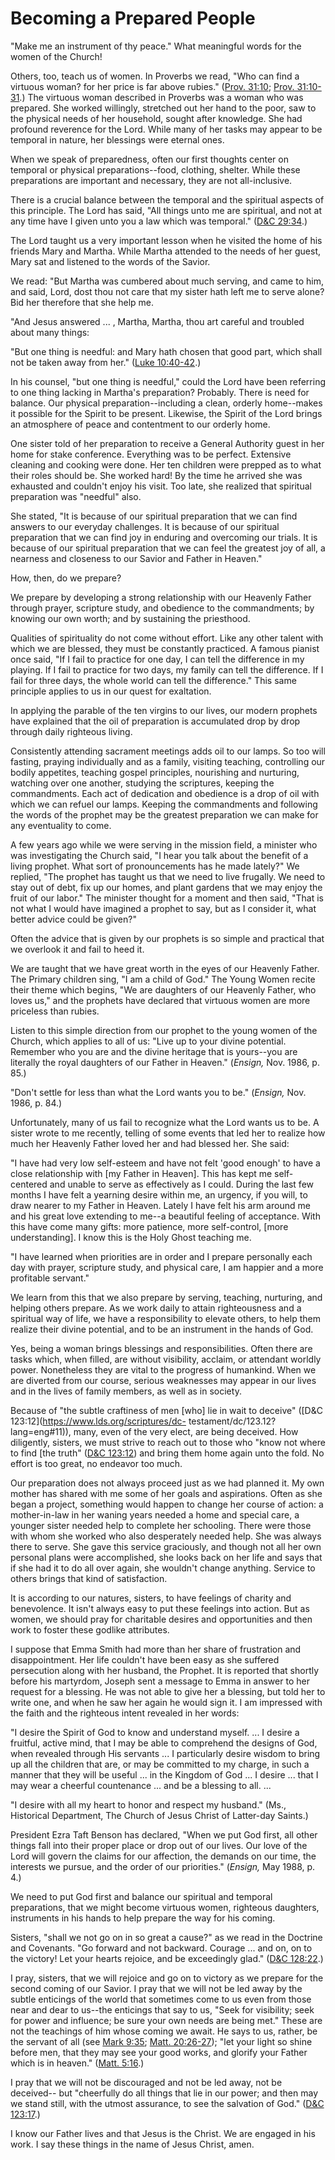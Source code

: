 # Becoming a Prepared People

"Make me an instrument of thy peace." What meaningful words for the women of
the Church!

Others, too, teach us of women. In Proverbs we read, "Who can find a virtuous
woman? for her price is far above rubies." ([Prov.
31:10](https://www.lds.org/scriptures/ot/prov/31.10?lang=eng#9); [Prov.
31:10-31](https://www.lds.org/scriptures/ot/prov/31.10-31?lang=eng#9).) The
virtuous woman described in Proverbs was a woman who was prepared. She worked
willingly, stretched out her hand to the poor, saw to the physical needs of
her household, sought after knowledge. She had profound reverence for the
Lord. While many of her tasks may appear to be temporal in nature, her
blessings were eternal ones.

When we speak of preparedness, often our first thoughts center on temporal or
physical preparations--food, clothing, shelter. While these preparations are
important and necessary, they are not all-inclusive.

There is a crucial balance between the temporal and the spiritual aspects of
this principle. The Lord has said, "All things unto me are spiritual, and not
at any time have I given unto you a law which was temporal." ([D&amp;C
29:34](https://www.lds.org/scriptures/dc-testament/dc/29.34?lang=eng#33).)

The Lord taught us a very important lesson when he visited the home of his
friends Mary and Martha. While Martha attended to the needs of her guest, Mary
sat and listened to the words of the Savior.

We read: "But Martha was cumbered about much serving, and came to him, and
said, Lord, dost thou not care that my sister hath left me to serve alone? Bid
her therefore that she help me.

"And Jesus answered ... , Martha, Martha, thou art careful and troubled about
many things:

"But one thing is needful: and Mary hath chosen that good part, which shall
not be taken away from her." ([Luke
10:40-42](https://www.lds.org/scriptures/nt/luke/10.40-42?lang=eng#39).)

In his counsel, "but one thing is needful," could the Lord have been referring
to one thing lacking in Martha's preparation? Probably. There is need for
balance. Our physical preparation--including a clean, orderly home--makes it
possible for the Spirit to be present. Likewise, the Spirit of the Lord brings
an atmosphere of peace and contentment to our orderly home.

One sister told of her preparation to receive a General Authority guest in her
home for stake conference. Everything was to be perfect. Extensive cleaning
and cooking were done. Her ten children were prepped as to what their roles
should be. She worked hard! By the time he arrived she was exhausted and
couldn't enjoy his visit. Too late, she realized that spiritual preparation
was "needful" also.

She stated, "It is because of our spiritual preparation that we can find
answers to our everyday challenges. It is because of our spiritual preparation
that we can find joy in enduring and overcoming our trials. It is because of
our spiritual preparation that we can feel the greatest joy of all, a nearness
and closeness to our Savior and Father in Heaven."

How, then, do we prepare?

We prepare by developing a strong relationship with our Heavenly Father
through prayer, scripture study, and obedience to the commandments; by knowing
our own worth; and by sustaining the priesthood.

Qualities of spirituality do not come without effort. Like any other talent
with which we are blessed, they must be constantly practiced. A famous pianist
once said, "If I fail to practice for one day, I can tell the difference in my
playing. If I fail to practice for two days, my family can tell the
difference. If I fail for three days, the whole world can tell the
difference." This same principle applies to us in our quest for exaltation.

In applying the parable of the ten virgins to our lives, our modern prophets
have explained that the oil of preparation is accumulated drop by drop through
daily righteous living.

Consistently attending sacrament meetings adds oil to our lamps. So too will
fasting, praying individually and as a family, visiting teaching, controlling
our bodily appetites, teaching gospel principles, nourishing and nurturing,
watching over one another, studying the scriptures, keeping the commandments.
Each act of dedication and obedience is a drop of oil with which we can refuel
our lamps. Keeping the commandments and following the words of the prophet may
be the greatest preparation we can make for any eventuality to come.

A few years ago while we were serving in the mission field, a minister who was
investigating the Church said, "I hear you talk about the benefit of a living
prophet. What sort of pronouncements has he made lately?" We replied, "The
prophet has taught us that we need to live frugally. We need to stay out of
debt, fix up our homes, and plant gardens that we may enjoy the fruit of our
labor." The minister thought for a moment and then said, "That is not what I
would have imagined a prophet to say, but as I consider it, what better advice
could be given?"

Often the advice that is given by our prophets is so simple and practical that
we overlook it and fail to heed it.

We are taught that we have great worth in the eyes of our Heavenly Father. The
Primary children sing, "I am a child of God." The Young Women recite their
theme which begins, "We are daughters of our Heavenly Father, who loves us,"
and the prophets have declared that virtuous women are more priceless than
rubies.

Listen to this simple direction from our prophet to the young women of the
Church, which applies to all of us: "Live up to your divine potential.
Remember who you are and the divine heritage that is yours--you are literally
the royal daughters of our Father in Heaven." (_Ensign,_ Nov. 1986, p. 85.)

"Don't settle for less than what the Lord wants you to be." (_Ensign,_ Nov.
1986, p. 84.)

Unfortunately, many of us fail to recognize what the Lord wants us to be. A
sister wrote to me recently, telling of some events that led her to realize
how much her Heavenly Father loved her and had blessed her. She said:

"I have had very low self-esteem and have not felt 'good enough' to have a
close relationship with [my Father in Heaven]. This has kept me self-centered
and unable to serve as effectively as I could. During the last few months I
have felt a yearning desire within me, an urgency, if you will, to draw nearer
to my Father in Heaven. Lately I have felt his arm around me and his great
love extending to me--a beautiful feeling of acceptance. With this have come
many gifts: more patience, more self-control, [more understanding]. I know
this is the Holy Ghost teaching me.

"I have learned when priorities are in order and I prepare personally each day
with prayer, scripture study, and physical care, I am happier and a more
profitable servant."

We learn from this that we also prepare by serving, teaching, nurturing, and
helping others prepare. As we work daily to attain righteousness and a
spiritual way of life, we have a responsibility to elevate others, to help
them realize their divine potential, and to be an instrument in the hands of
God.

Yes, being a woman brings blessings and responsibilities. Often there are
tasks which, when filled, are without visibility, acclaim, or attendant
worldly power. Nonetheless they are vital to the progress of humankind. When
we are diverted from our course, serious weaknesses may appear in our lives
and in the lives of family members, as well as in society.

Because of "the subtle craftiness of men [who] lie in wait to deceive"
([D&amp;C 123:12](https://www.lds.org/scriptures/dc-
testament/dc/123.12?lang=eng#11)), many, even of the very elect, are being
deceived. How diligently, sisters, we must strive to reach out to those who
"know not where to find [the truth" ([D&amp;C
123:12](https://www.lds.org/scriptures/dc-testament/dc/123.12?lang=eng#11))
and bring them home again unto the fold. No effort is too great, no endeavor
too much.

Our preparation does not always proceed just as we had planned it. My own
mother has shared with me some of her goals and aspirations. Often as she
began a project, something would happen to change her course of action: a
mother-in-law in her waning years needed a home and special care, a younger
sister needed help to complete her schooling. There were those with whom she
worked who also desperately needed help. She was always there to serve. She
gave this service graciously, and though not all her own personal plans were
accomplished, she looks back on her life and says that if she had it to do all
over again, she wouldn't change anything. Service to others brings that kind
of satisfaction.

It is according to our natures, sisters, to have feelings of charity and
benevolence. It isn't always easy to put these feelings into action. But as
women, we should pray for charitable desires and opportunities and then work
to foster these godlike attributes.

I suppose that Emma Smith had more than her share of frustration and
disappointment. Her life couldn't have been easy as she suffered persecution
along with her husband, the Prophet. It is reported that shortly before his
martyrdom, Joseph sent a message to Emma in answer to her request for a
blessing. He was not able to give her a blessing, but told her to write one,
and when he saw her again he would sign it. I am impressed with the faith and
the righteous intent revealed in her words:

"I desire the Spirit of God to know and understand myself. ... I desire a
fruitful, active mind, that I may be able to comprehend the designs of God,
when revealed through His servants ... I particularly desire wisdom to bring up
all the children that are, or may be committed to my charge, in such a manner
that they will be useful ... in the Kingdom of God ... I desire ... that I may wear
a cheerful countenance ... and be a blessing to all. ...

"I desire with all my heart to honor and respect my husband." (Ms., Historical
Department, The Church of Jesus Christ of Latter-day Saints.)

President Ezra Taft Benson has declared, "When we put God first, all other
things fall into their proper place or drop out of our lives. Our love of the
Lord will govern the claims for our affection, the demands on our time, the
interests we pursue, and the order of our priorities." (_Ensign,_ May 1988, p.
4.)

We need to put God first and balance our spiritual and temporal preparations,
that we might become virtuous women, righteous daughters, instruments in his
hands to help prepare the way for his coming.

Sisters, "shall we not go on in so great a cause?" as we read in the Doctrine
and Covenants. "Go forward and not backward. Courage ... and on, on to the
victory! Let your hearts rejoice, and be exceedingly glad." ([D&amp;C
128:22](https://www.lds.org/scriptures/dc-testament/dc/128.22?lang=eng#21).)

I pray, sisters, that we will rejoice and go on to victory as we prepare for
the second coming of our Savior. I pray that we will not be led away by the
subtle enticings of the world that sometimes come to us even from those near
and dear to us--the enticings that say to us, "Seek for visibility; seek for
power and influence; be sure your own needs are being met." These are not the
teachings of him whose coming we await. He says to us, rather, be the servant
of all (see [Mark
9:35](https://www.lds.org/scriptures/nt/mark/9.35?lang=eng#34); [Matt.
20:26-27](https://www.lds.org/scriptures/nt/matt/20.26-27?lang=eng#25)); "let
your light so shine before men, that they may see your good works, and glorify
your Father which is in heaven." ([Matt.
5:16](https://www.lds.org/scriptures/nt/matt/5.16?lang=eng#15).)

I pray that we will not be discouraged and not be led away, not be deceived--
but "cheerfully do all things that lie in our power; and then may we stand
still, with the utmost assurance, to see the salvation of God." ([D&amp;C
123:17](https://www.lds.org/scriptures/dc-testament/dc/123.17?lang=eng#16).)

I know our Father lives and that Jesus is the Christ. We are engaged in his
work. I say these things in the name of Jesus Christ, amen.

